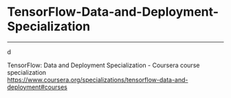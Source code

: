 # TensorFlow-Data-and-Deployment-Specialization
*************************************************************

d





TensorFlow: Data and Deployment Specialization - Coursera course specialization   
https://www.coursera.org/specializations/tensorflow-data-and-deployment#courses


